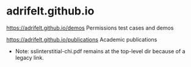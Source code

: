 adrifelt.github.io
==================

https://adrifelt.github.io/demos
  Permissions test cases and demos

https://adrifelt.github.io/publications
  Academic publications
  * Note: sslinterstitial-chi.pdf remains at the top-level dir because of a
    legacy link.
